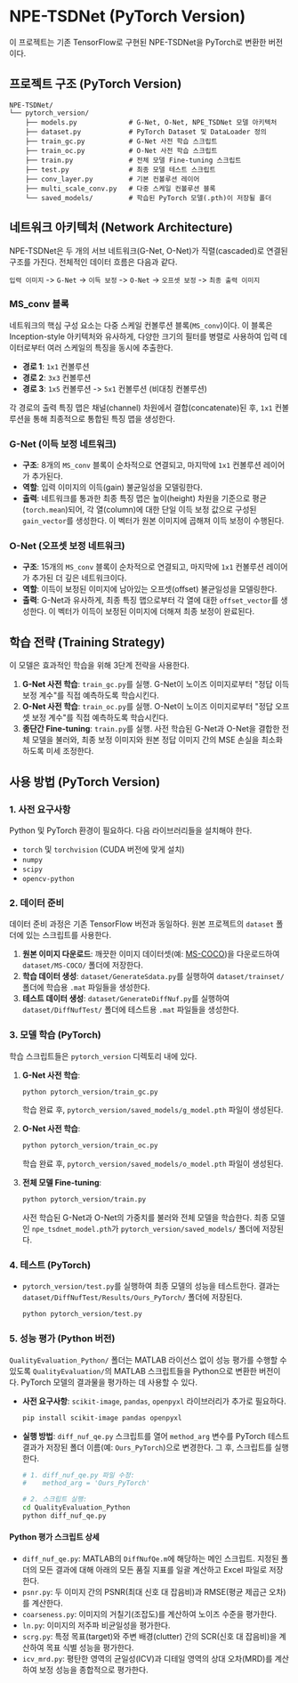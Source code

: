 # NPE-TSDNet (PyTorch Version)

이 프로젝트는 기존 TensorFlow로 구현된 NPE-TSDNet을 PyTorch로 변환한 버전이다.

## 프로젝트 구조 (PyTorch Version)

```
NPE-TSDNet/
└── pytorch_version/
    ├── models.py             # G-Net, O-Net, NPE_TSDNet 모델 아키텍처
    ├── dataset.py            # PyTorch Dataset 및 DataLoader 정의
    ├── train_gc.py           # G-Net 사전 학습 스크립트
    ├── train_oc.py           # O-Net 사전 학습 스크립트
    ├── train.py              # 전체 모델 Fine-tuning 스크립트
    ├── test.py               # 최종 모델 테스트 스크립트
    ├── conv_layer.py         # 기본 컨볼루션 레이어
    ├── multi_scale_conv.py   # 다중 스케일 컨볼루션 블록
    └── saved_models/         # 학습된 PyTorch 모델(.pth)이 저장될 폴더
```

## 네트워크 아키텍처 (Network Architecture)

NPE-TSDNet은 두 개의 서브 네트워크(G-Net, O-Net)가 직렬(cascaded)로 연결된 구조를 가진다. 전체적인 데이터 흐름은 다음과 같다.

`입력 이미지` -> `G-Net` -> `이득 보정` -> `O-Net` -> `오프셋 보정` -> `최종 출력 이미지`

### MS_conv 블록

네트워크의 핵심 구성 요소는 다중 스케일 컨볼루션 블록(`MS_conv`)이다. 이 블록은 Inception-style 아키텍처와 유사하게, 다양한 크기의 필터를 병렬로 사용하여 입력 데이터로부터 여러 스케일의 특징을 동시에 추출한다.

-   **경로 1**: `1x1` 컨볼루션
-   **경로 2**: `3x3` 컨볼루션
-   **경로 3**: `1x5` 컨볼루션 -> `5x1` 컨볼루션 (비대칭 컨볼루션)

각 경로의 출력 특징 맵은 채널(channel) 차원에서 결합(concatenate)된 후, `1x1` 컨볼루션을 통해 최종적으로 통합된 특징 맵을 생성한다.

### G-Net (이득 보정 네트워크)

-   **구조**: 8개의 `MS_conv` 블록이 순차적으로 연결되고, 마지막에 `1x1` 컨볼루션 레이어가 추가된다.
-   **역할**: 입력 이미지의 이득(gain) 불균일성을 모델링한다.
-   **출력**: 네트워크를 통과한 최종 특징 맵은 높이(height) 차원을 기준으로 평균(`torch.mean`)되어, 각 열(column)에 대한 단일 이득 보정 값으로 구성된 `gain_vector`를 생성한다. 이 벡터가 원본 이미지에 곱해져 이득 보정이 수행된다.

### O-Net (오프셋 보정 네트워크)

-   **구조**: 15개의 `MS_conv` 블록이 순차적으로 연결되고, 마지막에 `1x1` 컨볼루션 레이어가 추가된 더 깊은 네트워크이다.
-   **역할**: 이득이 보정된 이미지에 남아있는 오프셋(offset) 불균일성을 모델링한다.
-   **출력**: G-Net과 유사하게, 최종 특징 맵으로부터 각 열에 대한 `offset_vector`를 생성한다. 이 벡터가 이득이 보정된 이미지에 더해져 최종 보정이 완료된다.

## 학습 전략 (Training Strategy)

이 모델은 효과적인 학습을 위해 3단계 전략을 사용한다.

1.  **G-Net 사전 학습**: `train_gc.py`를 실행. G-Net이 노이즈 이미지로부터 "정답 이득 보정 계수"를 직접 예측하도록 학습시킨다.
2.  **O-Net 사전 학습**: `train_oc.py`를 실행. O-Net이 노이즈 이미지로부터 "정답 오프셋 보정 계수"를 직접 예측하도록 학습시킨다.
3.  **종단간 Fine-tuning**: `train.py`를 실행. 사전 학습된 G-Net과 O-Net을 결합한 전체 모델을 불러와, 최종 보정 이미지와 원본 정답 이미지 간의 MSE 손실을 최소화하도록 미세 조정한다.

## 사용 방법 (PyTorch Version)

### 1. 사전 요구사항

Python 및 PyTorch 환경이 필요하다. 다음 라이브러리들을 설치해야 한다.

-   `torch` 및 `torchvision` (CUDA 버전에 맞게 설치)
-   `numpy`
-   `scipy`
-   `opencv-python`

### 2. 데이터 준비

데이터 준비 과정은 기존 TensorFlow 버전과 동일하다. 원본 프로젝트의 `dataset` 폴더에 있는 스크립트를 사용한다.

1.  **원본 이미지 다운로드**: 깨끗한 이미지 데이터셋(예: [MS-COCO](http://cocodataset.org))을 다운로드하여 `dataset/MS-COCO/` 폴더에 저장한다.
2.  **학습 데이터 생성**: `dataset/GenerateSdata.py`를 실행하여 `dataset/trainset/` 폴더에 학습용 `.mat` 파일들을 생성한다.
3.  **테스트 데이터 생성**: `dataset/GenerateDiffNuf.py`를 실행하여 `dataset/DiffNufTest/` 폴더에 테스트용 `.mat` 파일들을 생성한다.

### 3. 모델 학습 (PyTorch)

학습 스크립트들은 `pytorch_version` 디렉토리 내에 있다.

1.  **G-Net 사전 학습**:
    ```bash
    python pytorch_version/train_gc.py
    ```
    학습 완료 후, `pytorch_version/saved_models/g_model.pth` 파일이 생성된다.

2.  **O-Net 사전 학습**:
    ```bash
    python pytorch_version/train_oc.py
    ```
    학습 완료 후, `pytorch_version/saved_models/o_model.pth` 파일이 생성된다.

3.  **전체 모델 Fine-tuning**:
    ```bash
    python pytorch_version/train.py
    ```
    사전 학습된 G-Net과 O-Net의 가중치를 불러와 전체 모델을 학습한다. 최종 모델인 `npe_tsdnet_model.pth`가 `pytorch_version/saved_models/` 폴더에 저장된다.

### 4. 테스트 (PyTorch)

-   `pytorch_version/test.py`를 실행하여 최종 모델의 성능을 테스트한다. 결과는 `dataset/DiffNufTest/Results/Ours_PyTorch/` 폴더에 저장된다.

    ```bash
    python pytorch_version/test.py
    ```

### 5. 성능 평가 (Python 버전)

`QualityEvaluation_Python/` 폴더는 MATLAB 라이선스 없이 성능 평가를 수행할 수 있도록 `QualityEvaluation/`의 MATLAB 스크립트들을 Python으로 변환한 버전이다. PyTorch 모델의 결과물을 평가하는 데 사용할 수 있다.

-   **사전 요구사항**: `scikit-image`, `pandas`, `openpyxl` 라이브러리가 추가로 필요하다.
    ```bash
    pip install scikit-image pandas openpyxl
    ```
-   **실행 방법**: `diff_nuf_qe.py` 스크립트를 열어 `method_arg` 변수를 PyTorch 테스트 결과가 저장된 폴더 이름(예: `Ours_PyTorch`)으로 변경한다. 그 후, 스크립트를 실행한다.
    ```bash
    # 1. diff_nuf_qe.py 파일 수정:
    #    method_arg = 'Ours_PyTorch'

    # 2. 스크립트 실행:
    cd QualityEvaluation_Python
    python diff_nuf_qe.py
    ```

#### Python 평가 스크립트 상세

-   `diff_nuf_qe.py`: MATLAB의 `DiffNufQe.m`에 해당하는 메인 스크립트. 지정된 폴더의 모든 결과에 대해 아래의 모든 품질 지표를 일괄 계산하고 Excel 파일로 저장한다.
-   `psnr.py`: 두 이미지 간의 PSNR(최대 신호 대 잡음비)과 RMSE(평균 제곱근 오차)를 계산한다.
-   `coarseness.py`: 이미지의 거칠기(조잡도)를 계산하여 노이즈 수준을 평가한다.
-   `ln.py`: 이미지의 저주파 비균일성을 평가한다.
-   `scrg.py`: 특정 목표(target)와 주변 배경(clutter) 간의 SCR(신호 대 잡음비)을 계산하여 목표 식별 성능을 평가한다.
-   `icv_mrd.py`: 평탄한 영역의 균일성(ICV)과 디테일 영역의 상대 오차(MRD)를 계산하여 보정 성능을 종합적으로 평가한다.